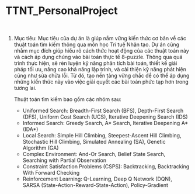 # TTNT_PersonalProject
 
1.	Mục tiêu:
    Mục tiêu của dự án là giúp nắm vững kiến thức cơ bản về các thuật toán tìm kiếm thông qua môn học Trí tuệ Nhân tạo. Dự án cũng nhằm mục đích giúp hiểu rõ cách thức hoạt động của các thuật toán này và cách áp dụng chúng vào bài toán thực tế 8-puzzle. Thông qua quá trình thực hiện, sẽ rèn luyện kỹ năng phân tích bài toán, thiết kế giải pháp tối ưu, nâng cao khả năng lập trình, và cải thiện kỹ năng phát hiện cũng như sửa chữa lỗi. Từ đó, tạo nền tảng vững chắc để có thể áp dụng những kiến thức này vào việc giải quyết các bài toán phức tạp hơn trong tương lai.

    Thuật toán tìm kiếm bao gồm các nhóm sau:
    - Uniformed Search: Breadth-First Search (BFS), Depth-First Search (DFS), Uniform Cost Search (UCS), Iterative Deepening Search (IDS)
    - Informed Search: Greedy Search, A* Search, Iterative Deepening A* (IDA*)
    - Local Search: Simple Hill Climbing, Steepest-Ascent Hill Climbing, Stochastic Hill Climbing, Simulated Annealing (SA), Genetic Algorithm (GA)
    - Complex Environment: And-Or Search, Belief State Search, Searching with Partial Observation
    - Constraint Satisfaction Problems (CSPS): Backtracking, Backtracking With Forward Checking
    - Reinforcement Learning: Q-Learning, Deep Q Network (DQN), SARSA (State-Action-Reward-State-Action), Policy-Gradient
